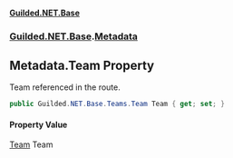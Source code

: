 
#### [Guilded.NET.Base](index 'index')
### [Guilded.NET.Base](index#Guilded_NET_Base 'Guilded.NET.Base').[Metadata](Metadata 'Guilded.NET.Base.Metadata')
## Metadata.Team Property
Team referenced in the route.  
```csharp
public Guilded.NET.Base.Teams.Team Team { get; set; }
```

#### Property Value
[Team](Team 'Guilded.NET.Base.Teams.Team')
Team
